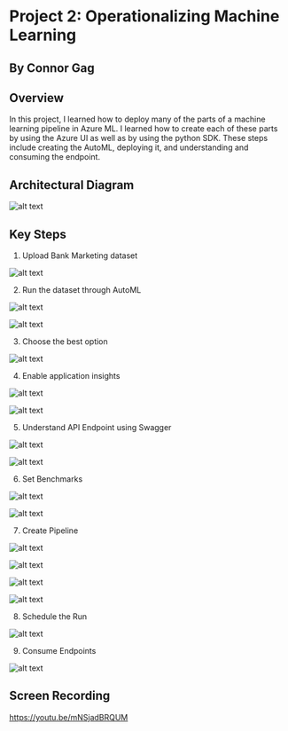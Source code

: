 # Project 2: Operationalizing Machine Learning
## By Connor Gag

## Overview
In this project, I learned how to deploy many of the parts of a machine learning pipeline in Azure ML. I learned how to create each of these parts by using the Azure UI as well as by using the python SDK. These steps include creating the AutoML, deploying it, and understanding and consuming the endpoint.

## Architectural Diagram
![alt text](https://github.com/connorgag/Udacity_MLE/blob/main/Project_Two/Architectural%20Diagram_%20Operationalizing%20Machine%20Learning%20.jpg?raw=true)

## Key Steps
1. Upload Bank Marketing dataset

![alt text](https://github.com/connorgag/Udacity_MLE/blob/main/Project_Two/Screenshots/bank_dataset_screenshot.png?raw=true)

2. Run the dataset through AutoML
   
![alt text](https://github.com/connorgag/Udacity_MLE/blob/main/Project_Two/Screenshots/Completed_Screenshot.png?raw=true)

![alt text](https://github.com/connorgag/Udacity_MLE/blob/main/Project_Two/Screenshots/Bank_and_AutoML_Screenshot.png?raw=true)

3. Choose the best option

![alt text](https://github.com/connorgag/Udacity_MLE/blob/main/Project_Two/Screenshots/Best_Model_Screenshot.png?raw=true)

4. Enable application insights

![alt text](https://github.com/connorgag/Udacity_MLE/blob/main/Project_Two/Screenshots/App_Insights_Screenshot.png?raw=true)

![alt text](https://github.com/connorgag/Udacity_MLE/blob/main/Project_Two/Screenshots/logs_py_output_screenshot.png?raw=true)

5. Understand API Endpoint using Swagger

![alt text](https://github.com/connorgag/Udacity_MLE/blob/main/Project_Two/Screenshots/Swagger_Screenshot.png?raw=true)

![alt text](https://github.com/connorgag/Udacity_MLE/blob/main/Project_Two/Screenshots/Swagger_Screenshot_2.png?raw=true)

6. Set Benchmarks 

![alt text](https://github.com/connorgag/Udacity_MLE/blob/main/Project_Two/Screenshots/Benchmark_Screenshot_1.png?raw=true)

![alt text](https://github.com/connorgag/Udacity_MLE/blob/main/Project_Two/Screenshots/Benchmark_Screenshot_2.png?raw=true)

7. Create Pipeline

![alt text](https://github.com/connorgag/Udacity_MLE/blob/main/Project_Two/Screenshots/RunDetails_Screenshot.png?raw=true)

![alt text](https://github.com/connorgag/Udacity_MLE/blob/main/Project_Two/Screenshots/Pipeline_Section_Screenshot.png?raw=true)

![alt text](https://github.com/connorgag/Udacity_MLE/blob/main/Project_Two/Screenshots/Completed_Pipeline_Screenshot.png?raw=true)

![alt text](https://github.com/connorgag/Udacity_MLE/blob/main/Project_Two/Screenshots/Published_Pipeline_Overview_Screenshot.png?raw=true)

8. Schedule the Run

![alt text](https://github.com/connorgag/Udacity_MLE/blob/main/Project_Two/Screenshots/Scheduled_Run_Screenshot.png?raw=true)

9. Consume Endpoints

![alt text](https://github.com/connorgag/Udacity_MLE/blob/main/Project_Two/Screenshots/endpoint_output.png?raw=true)




## Screen Recording
https://youtu.be/mNSjadBRQUM
